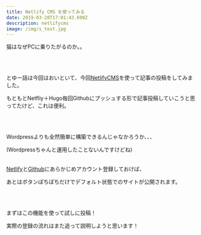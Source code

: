 ```yaml
---
title: Netlify CMS を使ってみる
date: 2019-03-28T17:01:43.690Z
description: netlifycms
image: /img/s_test.jpg
---
```

猫はなぜPCに乗りたがるのか。。

<br />
<br />

とゆー話は今回はおいといて、今回[NetlifyCMS](https://www.netlifycms.org/)を使って記事の投稿をしてみました。

もともとNetfliy＋Hugo毎回Githubにプッシュする形で記事投稿していこうと思ってたけど、これは便利。

<br />

<br />

Wordpressよりも全然簡単に構築できるんじゃなかろうか、、、

(Wordpressちゃんと運用したことないんですけどね)
<br />
<br />

[Netlify](https://app.netlify.com/)と[Github](https://github.com/)にあらかじめアカウント登録しておけば、

あとはボタンぽちぽちだけでデフォルト状態でのサイトが公開されます。

<br />

<br />

まずはこの機能を使って試しに投稿！

実際の登録の流れはまた追って説明しようと思います！
